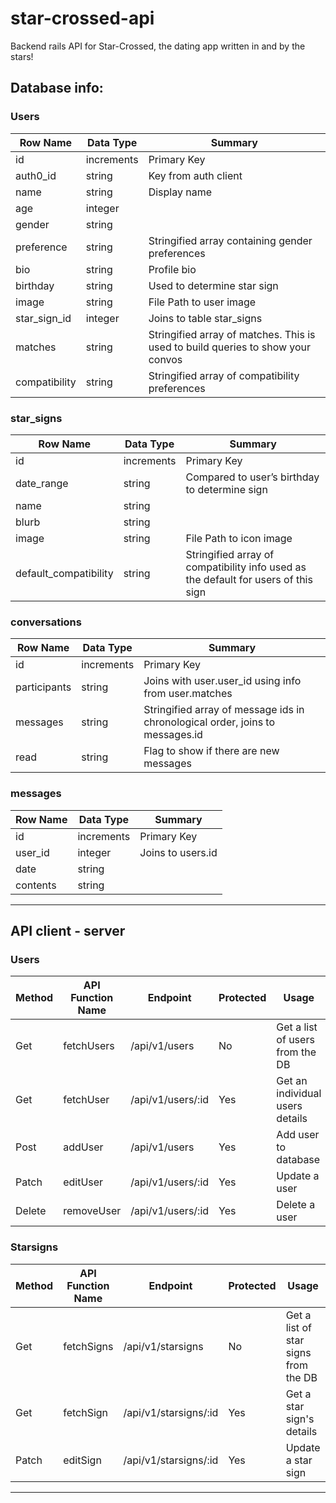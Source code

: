 # star-crossed-api
Backend rails API for Star-Crossed, the dating app written in and by the stars!

## Database info:
### Users 
  | Row Name | Data Type | Summary |
  | --- | --- | --- |
  | id | increments | Primary Key |
  | auth0_id | string | Key from auth client |
  | name | string | Display name |
  | age | integer | |
  | gender | string | |
  | preference | string | Stringified array containing gender preferences |
  | bio | string | Profile bio |
  | birthday | string | Used to determine star sign |
  | image | string | File Path to user image |
  | star_sign_id | integer | Joins to table star_signs |
  | matches | string | Stringified array of matches. This is used to build queries to show your convos |
  | compatibility | string | Stringified array of compatibility preferences |
  

### star_signs 
  | Row Name | Data Type | Summary |
  | --- | --- | --- |
  | id | increments | Primary Key |
  | date_range | string | Compared to user’s birthday to determine sign |
  | name | string | |
  | blurb | string | |
  | image | string | File Path to icon image |
  | default_compatibility | string | Stringified array of compatibility info used as the default for users of this sign |
  

### conversations 
  | Row Name | Data Type | Summary |
  | --- | --- | --- |
  | id | increments | Primary Key |
  | participants | string | Joins with user.user_id using info from user.matches |
  | messages | string | Stringified array of message ids in chronological order, joins to messages.id |
  | read | string | Flag to show if there are new messages |
  

### messages 
  | Row Name | Data Type | Summary |
  | --- | --- | --- |
  | id | increments | Primary Key |
  | user_id | integer | Joins to users.id |
  | date | string | |
  | contents | string | |
  
  ---

## API client - server

### Users 
| Method | API Function Name | Endpoint | Protected | Usage | Response |
| --- | --- | --- | --- | --- | --- |
| Get | fetchUsers | /api/v1/users | No | Get a list of users from the DB | Array of Objects|
| Get | fetchUser | /api/v1/users/:id | Yes | Get an individual users details | Object |
| Post | addUser | /api/v1/users | Yes | Add user to database | Array of single object |
| Patch | editUser | /api/v1/users/:id | Yes | Update a user | status(200) |
| Delete | removeUser | /api/v1/users/:id | Yes | Delete a user | status(200) |

### Starsigns 
| Method | API Function Name | Endpoint | Protected | Usage | Response |
| --- | --- | --- | --- | --- | --- |
| Get | fetchSigns | /api/v1/starsigns | No | Get a list of star signs from the DB | Array of Objects|
| Get | fetchSign | /api/v1/starsigns/:id | Yes | Get a star sign's details | Object |
| Patch | editSign | /api/v1/starsigns/:id | Yes | Update a star sign | status(200) |

  ---
